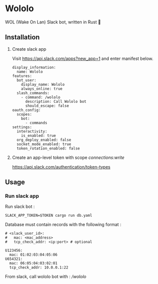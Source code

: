 # Wololo

WOL (Wake On Lan) Slack bot, written in Rust 🚀

## Installation

1. Create slack app

	Visit https://api.slack.com/apps?new_app=1 and enter manifest below.

	```
	display_information:
	  name: Wololo
	features:
	  bot_user:
		display_name: Wololo
		always_online: true
	  slash_commands:
		- command: /wololo
		  description: Call Wololo bot
		  should_escape: false
	oauth_config:
	  scopes:
		bot:
		  - commands
	settings:
	  interactivity:
		is_enabled: true
	  org_deploy_enabled: false
	  socket_mode_enabled: true
	  token_rotation_enabled: false
	```

2. Create an app-level token with scope *connections:write*

	https://api.slack.com/authentication/token-types

## Usage

### Run slack app

Run slack bot :
```
SLACK_APP_TOKEN=$TOKEN cargo run db.yaml
```

Database must contain records with the following format :

```
# <slack_user_id>:
#   mac: <mac_address>
# 	tcp_check_addr: <ip:port> # optional

U123456:
  mac: 01:02:03:04:05:06
U654321:
  mac: 06:05:04:03:02:01
  tcp_check_addr: 10.0.0.1:22
```

From slack, call wololo bot with : */wololo*